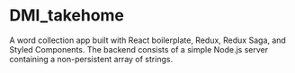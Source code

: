 # DMI_takehome
A word collection app built with React boilerplate, Redux, Redux Saga, and Styled Components. The backend consists of a simple Node.js server containing a non-persistent array of strings. 

